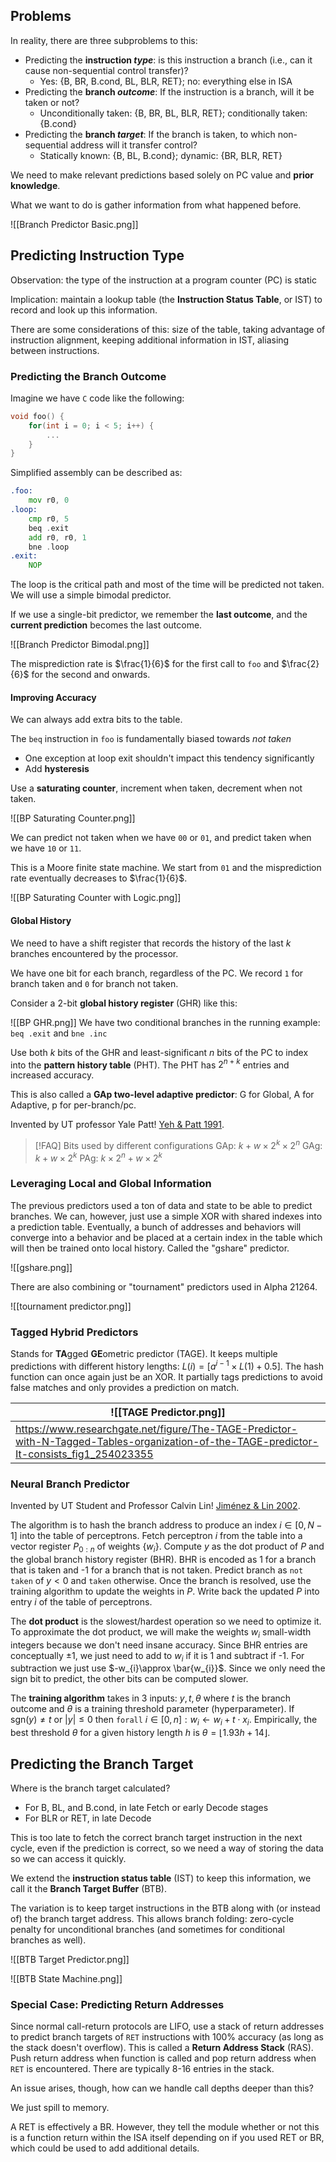 ## Problems

In reality, there are three subproblems to this:
- Predicting the **instruction *type***: is this instruction a branch (i.e., can it cause non-sequential control transfer)?
	- Yes: {B, BR, B.cond, BL, BLR, RET}; no: everything else in ISA
- Predicting the **branch *outcome***: If the instruction is a branch, will it be taken or not?
	- Unconditionally taken: {B, BR, BL, BLR, RET}; conditionally taken: {B.cond}
- Predicting the **branch *target***: If the branch is taken, to which non-sequential address will it transfer control?
	- Statically known: {B, BL, B.cond}; dynamic: {BR, BLR, RET}

We need to make relevant predictions based solely on PC value and **prior knowledge**.

What we want to do is gather information from what happened before.

![[Branch Predictor Basic.png]]

## Predicting Instruction Type

Observation: the type of the instruction at a program counter (PC) is static

Implication: maintain a lookup table (the **Instruction Status Table**, or IST) to record and look up this information.

There are some considerations of this: size of the table, taking advantage of instruction alignment, keeping additional information in IST, aliasing between instructions.

### Predicting the Branch Outcome

Imagine we have `C` code like the following:
```c
void foo() {
	for(int i = 0; i < 5; i++) {
		...
	}
}
```

Simplified assembly can be described as:
```asm
.foo:
	mov r0, 0
.loop:	
	cmp r0, 5
	beq .exit
	add r0, r0, 1
	bne .loop
.exit:
	NOP
```

The loop is the critical path and most of the time will be predicted not taken. We will use a simple bimodal predictor. 

If we use a single-bit predictor, we remember the **last outcome**, and the **current prediction** becomes the last outcome.

![[Branch Predictor Bimodal.png]]

The misprediction rate is $\frac{1}{6}$ for the first call to `foo` and $\frac{2}{6}$ for the second and onwards.

#### Improving Accuracy

We can always add extra bits to the table. 

The `beq` instruction in `foo` is fundamentally biased towards *not taken*
- One exception at loop exit shouldn't impact this tendency significantly
- Add **hysteresis**

Use a **saturating counter**, increment when taken, decrement when not taken.

![[BP Saturating Counter.png]]

We can predict not taken when we have `00` or `01`, and predict taken when we have `10` or `11`.

This is a Moore finite state machine. We start from `01` and the misprediction rate eventually decreases to $\frac{1}{6}$.

![[BP Saturating Counter with Logic.png]]

#### Global History

We need to have a shift register that records the history of the last $k$ branches encountered by the processor.

We have one bit for each branch, regardless of the PC. We record `1` for branch taken and `0` for branch not taken.

Consider a 2-bit **global history register** (GHR) like this:

![[BP GHR.png]]
We have two conditional branches in the running example: `beq .exit` and `bne .inc` 

Use both $k$ bits of the GHR and least-significant $n$ bits of the PC to index into the **pattern history table** (PHT). The PHT has $2^{n+k}$ entries and increased accuracy.

This is also called a **GAp two-level adaptive predictor**: G for Global, A for Adaptive, p for per-branch/pc.

Invented by UT professor Yale Patt! [Yeh & Patt 1991](https://www.inf.pucrs.br/~calazans/graduate/SDAC/saltos.pdf).

> [!FAQ] Bits used by different configurations
> GAp: $k + w\times {2}^k\times 2^n$
> GAg: $k + w \times 2^k$
> PAg: $k\times 2^n+w\times 2^k$
> 

### Leveraging Local and Global Information

The previous predictors used a ton of data and state to be able to predict branches. We can, however, just use a simple XOR with shared indexes into a prediction table. Eventually, a bunch of addresses and behaviors will converge into a behavior and be placed at a certain index in the table which will then be trained onto local history. Called the "gshare" predictor.

![[gshare.png]]

There are also combining or "tournament" predictors used in Alpha 21264.

![[tournament predictor.png]]

### Tagged Hybrid Predictors

Stands for **TA**gged **GE**ometric predictor (TAGE). It keeps multiple predictions with different history lengths: $L(i)=[a^{i-1}\times L(1)+0.5]$. The hash function can once again just be an XOR. It partially tags predictions to avoid false matches and only provides a prediction on match.


| ![[TAGE Predictor.png]]                                                                                                                   |
| ----------------------------------------------------------------------------------------------------------------------------------------- |
| https://www.researchgate.net/figure/The-TAGE-Predictor-with-N-Tagged-Tables-organization-of-the-TAGE-predictor-It-consists_fig1_254023355 |

### Neural Branch Predictor

Invented by UT Student and Professor Calvin Lin! [Jiménez & Lin 2002](https://dl.acm.org/doi/abs/10.1145/571637.571639).

The algorithm is to hash the branch address to produce an index $i\in[0,N-1]$ into the table of perceptrons. Fetch perceptron $i$ from the table into a vector register $P_{0:n}$ of weights $\{w_{i}\}$. Compute $y$ as the dot product of $P$ and the global branch history register (BHR). BHR is encoded as 1 for a branch that is taken and -1 for a branch that is not taken. Predict branch as `not taken` of $y<0$ and `taken` otherwise. Once the branch is resolved, use the training algorithm to update the weights in $P$. Write back the updated $P$ into entry $i$ of the table of perceptrons.

The **dot product** is the slowest/hardest operation so we need to optimize it. To approximate the dot product, we will make the weights $w_{i}$ small-width integers because we don't need insane accuracy. Since BHR entries are conceptually $\pm 1$, we just need to add to $w_{i}$ if it is 1 and subtract if -1. For subtraction we just use $-w_{i}\approx  \bar{w_{i}}$. Since we only need the sign bit to predict, the other bits can be computed slower.

The **training algorithm** takes in 3 inputs: $y,t,\theta$ where $t$ is the branch outcome and $\theta$ is a training threshold parameter (hyperparameter). If $\text{sgn}(y)\neq t\text{ or }|y|\leq 0$ then `forall` $i\in [0,n]:w_{i} \leftarrow w_{i}+t \cdot x_{i}$. Empirically, the best threshold $\theta$ for a given history length $h$ is $\theta=\lfloor 1.93h+14 \rfloor$.


## Predicting the Branch Target

Where is the branch target calculated?
- For B, BL, and B.cond, in late Fetch or early Decode stages
- For BLR or RET, in late Decode

This is too late to fetch the correct branch target instruction in the next cycle, even if the prediction is correct, so we need a way of storing the data so we can access it quickly.

We extend the **instruction status table** (IST) to keep this information, we call it the **Branch Target Buffer** (BTB).

The variation is to keep target instructions in the BTB along with (or instead of) the branch target address. This allows branch folding: zero-cycle penalty for unconditional branches (and sometimes for conditional branches as well).

![[BTB Target Predictor.png]]

![[BTB State Machine.png]]

### Special Case: Predicting Return Addresses

Since normal call-return protocols are LIFO, use a stack of return addresses to predict branch targets of `RET` instructions with 100% accuracy (as long as the stack doesn't overflow). This is called a **Return Address Stack** (RAS). Push return address when function is called and pop return address when `RET` is encountered. There are typically 8-16 entries in the stack. 

An issue arises, though, how can we handle call depths deeper than this?

We just spill to memory.

A RET is effectively a BR. However, they tell the module whether or not this is a function return within the ISA itself depending on if you used RET or BR, which could be used to add additional details.
